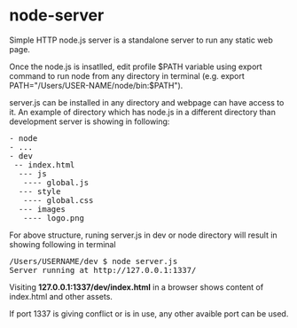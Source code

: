 # node-server
Simple HTTP node.js server is a standalone server to run any static web page.

Once the node.js is insatlled, edit profile $PATH variable using export command to run node from any directory in terminal (e.g. export PATH="/Users/USER-NAME/node/bin:$PATH").

server.js can be installed in any directory  and webpage can have access to it. An example of directory which has node.js in a different directory than development server is showing in following:   
<pre>
- node
- ...
- dev
 -- index.html
  --- js
   ---- global.js
  --- style
   ---- global.css
  --- images
   ---- logo.png
</pre>

For above structure, runing server.js in dev or node directory will result in showing following in terminal 

<pre>
/Users/USERNAME/dev $ node server.js
Server running at http://127.0.0.1:1337/
</pre>
Visiting <b>127.0.0.1:1337/dev/index.html</b> in a browser shows content of index.html and other assets. 

If port 1337 is giving conflict or is in use, any other avaible port can be used.

